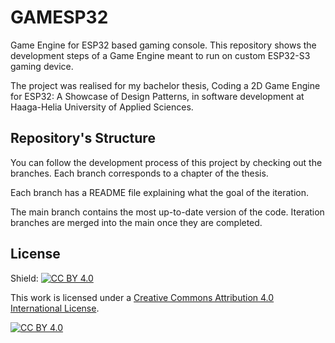 # GAMESP32

Game Engine for ESP32 based gaming console. This repository shows the development steps of a Game Engine meant to run on custom ESP32-S3 gaming device.  
  
The project was realised for my bachelor thesis, Coding a 2D Game Engine for ESP32: A Showcase of Design Patterns, in software development at Haaga-Helia University of Applied Sciences.

## Repository's Structure
You can follow the development process of this project by checking out the branches. Each branch corresponds to a chapter of the thesis.

Each branch has a README file explaining what the goal of the iteration. 

The main branch contains the most up-to-date version of the code. Iteration branches are merged into the main once they are completed.

## License
Shield: [![CC BY 4.0][cc-by-shield]][cc-by]

This work is licensed under a
[Creative Commons Attribution 4.0 International License][cc-by].

[![CC BY 4.0][cc-by-image]][cc-by]

[cc-by]: http://creativecommons.org/licenses/by/4.0/
[cc-by-image]: https://i.creativecommons.org/l/by/4.0/88x31.png
[cc-by-shield]: https://img.shields.io/badge/License-CC%20BY%204.0-lightgrey.svg